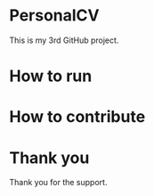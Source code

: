 # PersonalCV
This is my 3rd GitHub project.

# How to run

# How to contribute

# Thank you
Thank you for the support.